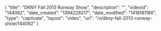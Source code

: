 {
    "title": "DKNY Fall 2013 Runway Show",
    "description": "",
    "videoid": "144062",
    "date_created": "1394228217",
    "date_modified": "1418181166",
    "type": "captivate",
    "layout": "video",
    "url": "\/v\/dkny-fall-2013-runway-show\/144062"
}